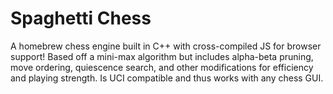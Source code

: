 # Spaghetti Chess
A homebrew chess engine built in C++ with cross-compiled JS for browser support! Based off a mini-max algorithm but includes alpha-beta pruning, move ordering, quiescence search, and other modifications for efficiency and playing strength. Is UCI compatible and thus works with any chess GUI.
